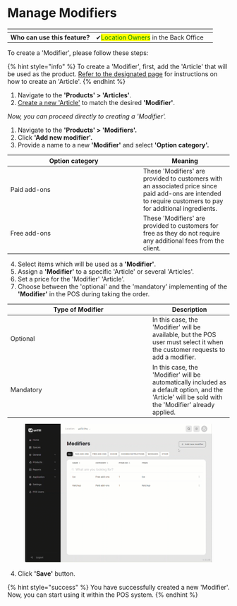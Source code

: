 # Manage Modifiers

<table data-card-size="large" data-view="cards" data-full-width="false"><thead><tr><th></th><th></th><th></th></tr></thead><tbody><tr><td><strong>Who can use this feature?</strong></td><td><span data-gb-custom-inline data-tag="emoji" data-code="2714">✔</span><mark style="color:green;">Location Owners</mark> in the Back Office</td><td></td></tr></tbody></table>

To create a 'Modifier', please follow these steps:

{% hint style="info" %}
To create a 'Modifier', first, add the 'Article' that will be used as the product. [Refer to the designated page](../../features/products/articles/create-an-article-bo.md) for instructions on how to create an 'Article'.
{% endhint %}

1. Navigate to the **'Products' > 'Articles'**.
2. [Create a new 'Article'](../../features/products/articles/create-an-article-bo.md) to match the desired **'Modifier'**.

_Now, you can proceed directly to creating a 'Modifier'._

1. Navigate to the **'Products' > 'Modifiers'.**
2. Click **'Add new modifier'.**
3. Provide a name to a new **'Modifier'** and select **'Option category'.**

<table><thead><tr><th width="287">Option category</th><th>Meaning</th></tr></thead><tbody><tr><td>Paid add-ons</td><td>These 'Modifiers' are provided to customers with an associated price since paid add-ons are intended to require customers to pay for additional ingredients.</td></tr><tr><td>Free add-ons</td><td>These 'Modifiers' are provided to customers for free as they do not require any additional fees from the client.</td></tr></tbody></table>

4. Select items which will be used as a **'Modifier'**.
5. Assign a **'Modifier'** to a specific 'Article' or several 'Articles'.
6. Set a price for the 'Modifier' 'Article'.
7. Choose between the 'optional' and the 'mandatory' implementing of the **'Modifier'** in the POS during taking the order.&#x20;

<table><thead><tr><th width="308">Type of Modifier</th><th>Description</th></tr></thead><tbody><tr><td>Optional</td><td>In this case, the 'Modifier' will be available, but the POS user must select it when the customer requests to add a modifier.</td></tr><tr><td>Mandatory</td><td>In this case, the 'Modifier' will be automatically included as a default option, and the 'Article' will be sold with the 'Modifier' already applied.</td></tr></tbody></table>

<figure><img src="../../.gitbook/assets/modifiers.gif" alt=""><figcaption></figcaption></figure>

4. Click **'Save'** button.

{% hint style="success" %}
You have successfully created a new 'Modifier'. Now, you can start using it within the POS system.
{% endhint %}
